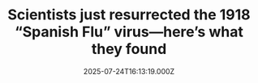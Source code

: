 ---
title: "Scientists just resurrected the 1918 “Spanish Flu” virus—here’s what they found"
date: 2025-07-24T16:13:19.000Z
category: Health
externalLink: "https://www.sciencedaily.com/releases/2025/07/250724040508.htm"
image: ""
excerpt: "Scientists in Switzerland have cracked open a century-old viral mystery by decoding the genome of the 1918 influenza virus from a preserved Zurich patient. This ancient RNA revealed that the virus had already adapted to humans at the very start of the pandemic, carrying mutations that made it both more infectious and more immune-resistant. By pioneering a new method to…"
---